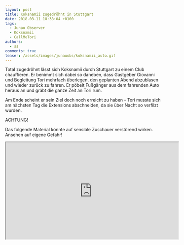 ```yaml
---
layout: post
title: Koksnamii zugedröhnt in Stuttgart
date: 2018-03-11 18:38:04 +0100
tags:
  - Junau Observer
  - Koksnamii
  - CallMeTori
authors:
  - ss
comments: true
teaser: /assets/images/junauobs/koksnamii_auto.gif
---
```

<p>Total zugedröhnt lässt sich Koksnamii durch Stuttgart zu einem Club chauffieren. Er benimmt sich dabei so daneben, dass Gastgeber Giovanni und Begleitung Tori mehrfach überlegen, den geplanten Abend abzublasen und wieder zurück zu fahren. Er pöbelt Fußgänger aus dem fahrenden Auto heraus an und gräbt die ganze Zeit an Tori rum.</p>
<p>Am Ende scheint er sein Ziel doch noch erreicht zu haben - Tori musste sich am nächsten Tag die Extensions abschneiden, da sie über Nacht so verfilzt wurden.</p>
<p>ACHTUNG!</p>
<p>Das folgende Material könnte auf sensible Zuschauer verstörend wirken. Ansehen auf eigene Gefahr!</p>
<iframe width="560" height="315" src="https://www.youtube-nocookie.com/embed/Neg3ell5wSs?rel=0" allowfullscreen=""></iframe>

